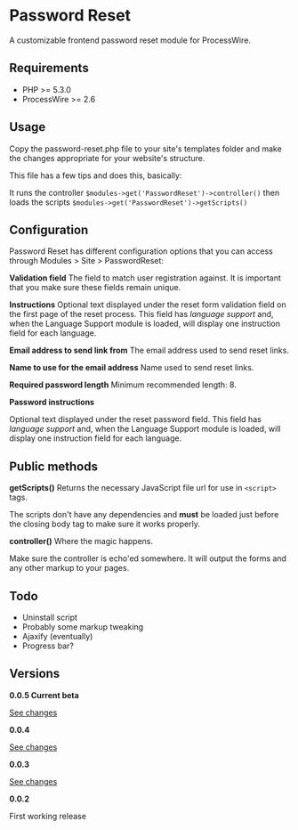 # Password Reset

A customizable frontend password reset module for ProcessWire.
 
## Requirements

- PHP >= 5.3.0
- ProcessWire >= 2.6

## Usage

Copy the password-reset.php file to your site's templates
folder and make the changes appropriate for your website's structure.

This file has a few tips and does this, basically:

It runs the controller ```$modules->get('PasswordReset')->controller()```
then loads the scripts  ```$modules->get('PasswordReset')->getScripts()```

## Configuration

Password Reset has different configuration options that you can access through Modules > Site > PasswordReset:

**Validation field**
The field to match user registration against. It is important that you make sure these fields remain unique.

**Instructions**
Optional text displayed under the reset form validation field on the first page of the reset process. This
field has *language support* and, when the Language Support module is loaded, will display one instruction field
for each language.


**Email address to send link from**
The email address used to send reset links.

**Name to use for the email address**
Name used to send reset links.

**Required password length**
Minimum recommended length: 8.


**Password instructions**

Optional text displayed under the reset password field. This field has *language support* and, when the
Language Support module is loaded, will display one instruction field for each language.

## Public methods

**getScripts()**
Returns the necessary JavaScript file url for use in ```<script>``` tags.

The scripts don't have any dependencies and **must** be loaded just before the
closing body tag to make sure it works properly.

**controller()**
Where the magic happens.

Make sure the controller is echo'ed somewhere. It will output the forms and any other markup to your pages.

## Todo

- Uninstall script
- Probably some markup tweaking
- Ajaxify (eventually)
- Progress bar?

## Versions

**0.0.5 Current beta**

[See changes](https://github.com/plauclair/PasswordReset/commit/cd1b8041906eaf31848e55a0973af6b2362a93ac)

**0.0.4**

[See changes](https://github.com/plauclair/PasswordReset/commit/fa9cdcbea7425c8efc8eb316573df89870f2c802)

**0.0.3**

[See changes](https://github.com/plauclair/PasswordReset/commit/95a61b91ccca276b6c9eef1b3884af0f98250c58)

**0.0.2**

 First working release

